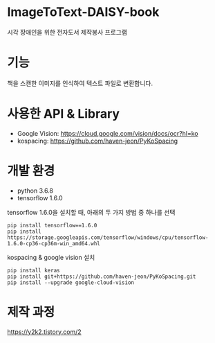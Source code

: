 # ImageToText-DAISY-book
시각 장애인을 위한 전자도서 제작봉사 프로그램

# 기능
책을 스캔한 이미지를 인식하여 텍스트 파일로 변환합니다.

# 사용한 API & Library
- Google Vision: https://cloud.google.com/vision/docs/ocr?hl=ko
- kospacing: https://github.com/haven-jeon/PyKoSpacing

# 개발 환경
- python 3.6.8
- tensorflow 1.6.0

tensorflow 1.6.0을 설치할 때, 아래의 두 가지 방법 중 하나를 선택
```
pip install tensorflow==1.6.0
pip install https://storage.googleapis.com/tensorflow/windows/cpu/tensorflow-1.6.0-cp36-cp36m-win_amd64.whl
```

kospacing & google vision 설치
```
pip install keras
pip install git+https://github.com/haven-jeon/PyKoSpacing.git
pip install --upgrade google-cloud-vision
```


# 제작 과정
https://y2k2.tistory.com/2
